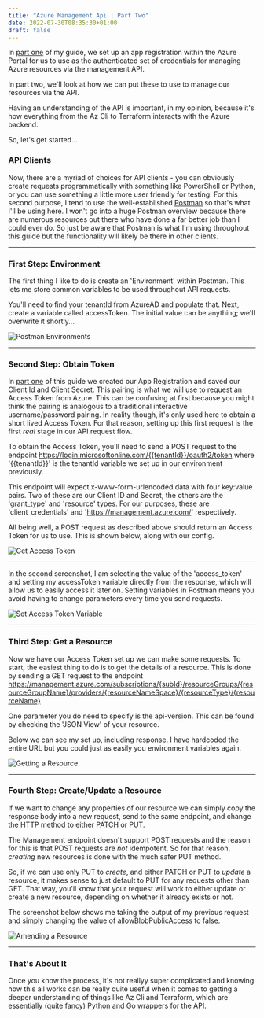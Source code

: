 ```yaml
---
title: "Azure Management Api | Part Two"
date: 2022-07-30T08:35:30+01:00
draft: false
---
```


In [part one](../azure-management-api) of my guide, we set up an app registration within the Azure Portal for us to use as the authenticated set of credentials for managing Azure resources via the management API.

In part two, we'll look at how we can put these to use to manage our resources via the API.

Having an understanding of the API is important, in my opinion, because it's how everything from the Az Cli to Terraform interacts with the Azure backend.

So, let's get started...

### API Clients

Now, there are a myriad of choices for API clients - you can obviously create requests programmatically with something like PowerShell or Python, or you can use something a little more user friendly for testing.  For this second purpose, I tend to use the well-established [Postman](https://www.postman.com/) so that's what I'll be using here.  I won't go into a huge Postman overview because there are numerous resources out there who have done a far better job than I could ever do.  So just be aware that Postman is what I'm using throughout this guide but the functionality will likely be there in other clients.

---
### First Step: Environment

The first thing I like to do is create an 'Environment' within Postman.  This lets me store common variables to be used throughout API requests.

You'll need to find your tenantId from AzureAD and populate that.  Next, create a variable called accessToken.  The initial value can be anything; we'll overwrite it shortly...

![Postman Environments](/img/API2_01_Postman_Envs.png)

---
### Second Step: Obtain Token

In [part one](../azure-management-api) of this guide we created our App Registration and saved our Client Id and Client Secret.  This pairing is what we will use to request an Access Token from Azure.  This can be confusing at first because you might think the pairing is analogous to a traditional interactive username/password pairing.  In reality though, it's only used here to obtain a short lived Access Token.  For that reason, setting up this first request is the first _real_ stage in our API request flow.

To obtain the Access Token, you'll need to send a POST request to the endpoint https://login.microsoftonline.com/{{tenantId}}/oauth2/token where '{{tenantId}}' is the tenantId variable we set up in our environment previously.

This endpoint will expect x-www-form-urlencoded data with four key:value pairs.  Two of these are our Client ID and Secret, the others are the 'grant_type' and 'resource' types.  For our purposes, these are 'client_credentials' and 'https://management.azure.com/' respectively.

All being well, a POST request as described above should return an Access Token for us to use.  This is  shown below, along with our config.

![Get Access Token](/img/API2_02_Token_Request.png)

---
In the second screenshot, I am selecting the value of the 'access_token' and setting my accessToken variable directly from the response, which will allow us to easily access it later on.  Setting variables in Postman means you avoid having to change parameters every time you send requests.

![Set Access Token Variable](/img/API2_03_Set_Token_Variable.png)

---
### Third Step: Get a Resource

Now we have our Access Token set up we can make some requests.  To start, the easiest thing to do is to get the details of a resource.  This is done by sending a GET request to the endpoint https://management.azure.com/subscriptions/{subId}/resourceGroups/{resourceGroupName}/providers/{resourceNameSpace}/{resourceType}/{resourceName}

One parameter you do need to specify is the api-version.  This can be found by checking the 'JSON View' of your resource.

Below we can see my set up, including response.  I have hardcoded the entire URL but you could just as easily you environment variables again.

![Getting a Resource](/img/API2_04_Get_Resource.png)

---
### Fourth Step: Create/Update a Resource

If we want to change any properties of our resource we can simply copy the response body into a new request, send to the same endpoint, and change the HTTP method to either PATCH or PUT.

The Management endpoint doesn't support POST requests and the reason for this is that POST requests are _not_ idempotent.  So for that reason, _creating_ new resources is done with the much safer PUT method.

So, if we can use only PUT to _create_, and either PATCH or PUT to _update_ a resource, it makes sense to just default to PUT for any requests other than GET.  That way, you'll know that your request will work to either update or create a new resource, depending on whether it already exists or not.

The screenshot below shows me taking the output of my previous request and simply changing the value of allowBlobPublicAccess to false.

![Amending a Resource](/img/API2_05_Amend_Resource.png)

---
### That's About It

Once you know the process, it's not reallyy super complicated and knowing how this all works can be really quite useful when it comes to getting a deeper understanding of things like Az Cli and Terraform, which are essentially (quite fancy) Python and Go wrappers for the API.